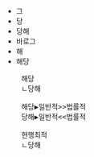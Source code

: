- 그
- 당
- 당해
- 바로그
- 해
- 해당



<pre>
    해당
    ㄴ당해

    해당▶일반적>>법률적
    당해▶일반적<<법률적

    현행최적
    ㄴ당해
</pre>
